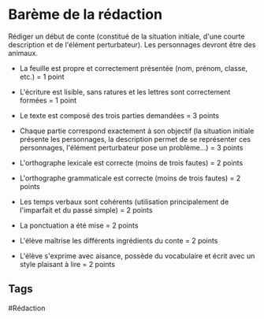 # Barème de la rédaction

Rédiger un début de conte (constitué de la situation initiale, d'une courte description et de l'élément perturbateur). Les personnages devront être des animaux. 

- La feuille est propre et correctement présentée (nom, prénom, classe, etc.) = 1 point
- L'écriture est lisible, sans ratures et les lettres sont correctement formées = 1 point

- Le texte est composé des trois parties demandées = 3 points
- Chaque partie correspond exactement à son objectif (la situation initiale présente les personnages, la description permet de se représenter ces personnages, l'élément perturbateur pose un problème...) = 3 points
- L'orthographe lexicale est correcte  (moins de trois fautes) = 2 points
- L'orthographe grammaticale est correcte (moins de trois fautes) = 2 points
- Les temps verbaux sont cohérents (utilisation principalement de l'imparfait et du passé simple)  = 2 points
- La ponctuation a été mise  = 2 points

- L'élève maîtrise les différents ingrédients du conte  = 2 points
- L'élève s'exprime avec aisance, possède du vocabulaire et écrit avec un style plaisant à lire  = 2 points

## Tags

#Rédaction